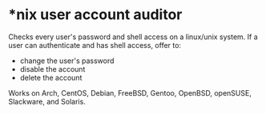 # *nix user account auditor

Checks every user's password and shell access on a linux/unix system.
If a user can authenticate and has shell access, offer to:
 - change the user's password
 - disable the account
 - delete the account

Works on Arch, CentOS, Debian, FreeBSD, Gentoo, OpenBSD, openSUSE, Slackware, and Solaris.